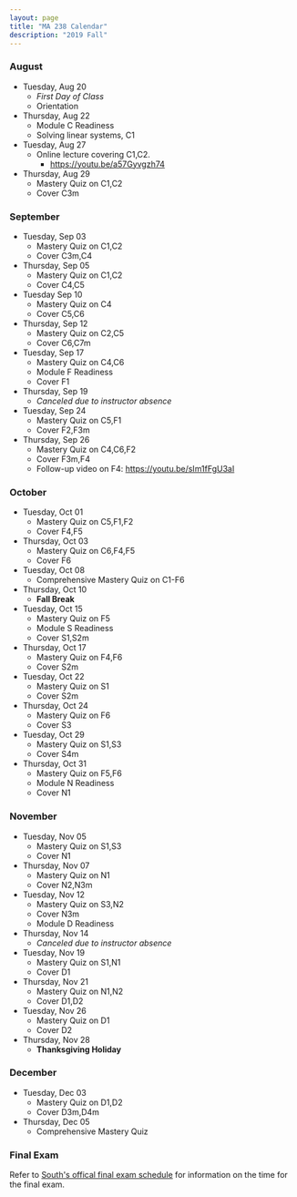 ```yaml
---
layout: page
title: "MA 238 Calendar"
description: "2019 Fall"
---
```


### August

- Tuesday, Aug 20
  - *First Day of Class*
  - Orientation
- Thursday, Aug 22
  - Module C Readiness
  - Solving linear systems, C1
- Tuesday, Aug 27
  - Online lecture covering C1,C2.
    - <https://youtu.be/a57Gyvgzh74>
- Thursday, Aug 29
  - Mastery Quiz on C1,C2
  - Cover C3m

### September

- Tuesday, Sep 03
  - Mastery Quiz on C1,C2
  - Cover C3m,C4
- Thursday, Sep 05
  - Mastery Quiz on C1,C2
  - Cover C4,C5
- Tuesday Sep 10
  - Mastery Quiz on C4
  - Cover C5,C6
- Thursday, Sep 12
  - Mastery Quiz on C2,C5
  - Cover C6,C7m
- Tuesday, Sep 17
  - Mastery Quiz on C4,C6
  - Module F Readiness
  - Cover F1
- Thursday, Sep 19
  - *Canceled due to instructor absence*
- Tuesday, Sep 24
  - Mastery Quiz on C5,F1
  - Cover F2,F3m
- Thursday, Sep 26
  - Mastery Quiz on C4,C6,F2
  - Cover F3m,F4
  - Follow-up video on F4: <https://youtu.be/sIm1fFgU3aI>

### October

- Tuesday, Oct 01
  - Mastery Quiz on C5,F1,F2
  - Cover F4,F5
- Thursday, Oct 03
  - Mastery Quiz on C6,F4,F5
  - Cover F6
- Tuesday, Oct 08
  - Comprehensive Mastery Quiz on C1-F6
- Thursday, Oct 10
  - **Fall Break**
- Tuesday, Oct 15
  - Mastery Quiz on F5
  - Module S Readiness
  - Cover S1,S2m
- Thursday, Oct 17
  - Mastery Quiz on F4,F6
  - Cover S2m
- Tuesday, Oct 22
  - Mastery Quiz on S1
  - Cover S2m
- Thursday, Oct 24
  - Mastery Quiz on F6
  - Cover S3
- Tuesday, Oct 29
  - Mastery Quiz on S1,S3
  - Cover S4m
- Thursday, Oct 31
  - Mastery Quiz on F5,F6
  - Module N Readiness
  - Cover N1

### November

- Tuesday, Nov 05
  - Mastery Quiz on S1,S3
  - Cover N1
- Thursday, Nov 07
  - Mastery Quiz on N1
  - Cover N2,N3m
- Tuesday, Nov 12
  - Mastery Quiz on S3,N2
  - Cover N3m
  - Module D Readiness
- Thursday, Nov 14
  - *Canceled due to instructor absence*
- Tuesday, Nov 19
  - Mastery Quiz on S1,N1
  - Cover D1
- Thursday, Nov 21
  - Mastery Quiz on N1,N2
  - Cover D1,D2
- Tuesday, Nov 26
  - Mastery Quiz on D1
  - Cover D2
- Thursday, Nov 28
  - **Thanksgiving Holiday**

### December

- Tuesday, Dec 03
  - Mastery Quiz on D1,D2
  - Cover D3m,D4m
- Thursday, Dec 05
  - Comprehensive Mastery Quiz

### Final Exam

Refer to [South's offical final exam schedule][final-schedule] for information on the time for the final exam.

[final-schedule]: https://www.southalabama.edu/departments/registrar/finalexamschedule-fall.html 
